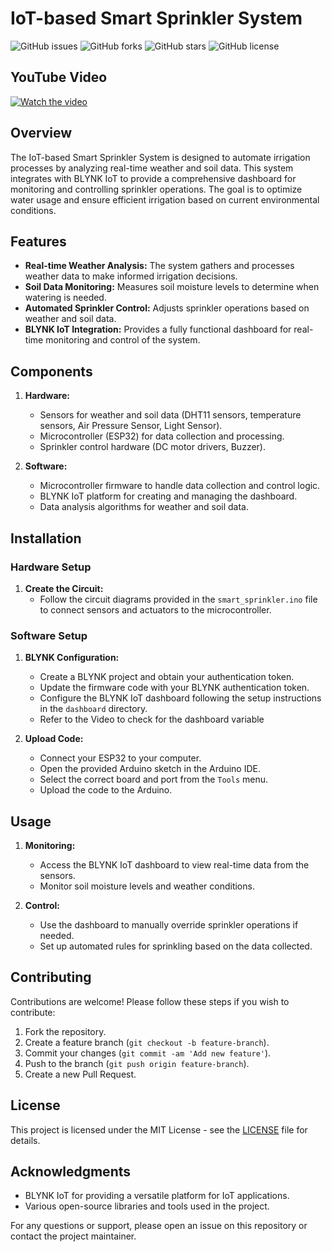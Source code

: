 # IoT-based Smart Sprinkler System

![GitHub issues](https://img.shields.io/github/issues/0sigma101/IOT-ML-Smart-Sprinkler)
![GitHub forks](https://img.shields.io/github/forks/0sigma101/IOT-ML-Smart-Sprinkler)
![GitHub stars](https://img.shields.io/github/stars/0sigma101/IOT-ML-Smart-Sprinkler)
![GitHub license](https://img.shields.io/github/license/0sigma101/IOT-ML-Smart-Sprinkler)

## YouTube Video

[![Watch the video](https://img.shields.io/badge/Watch-Video-red)](https://www.youtube.com/watch?v=zUZkXgSlLq4)

## Overview

The IoT-based Smart Sprinkler System is designed to automate irrigation processes by analyzing real-time weather and soil data. This system integrates with BLYNK IoT to provide a comprehensive dashboard for monitoring and controlling sprinkler operations. The goal is to optimize water usage and ensure efficient irrigation based on current environmental conditions.

## Features

- **Real-time Weather Analysis:** The system gathers and processes weather data to make informed irrigation decisions.
- **Soil Data Monitoring:** Measures soil moisture levels to determine when watering is needed.
- **Automated Sprinkler Control:** Adjusts sprinkler operations based on weather and soil data.
- **BLYNK IoT Integration:** Provides a fully functional dashboard for real-time monitoring and control of the system.

## Components

1. **Hardware:**
   - Sensors for weather and soil data (DHT11 sensors, temperature sensors, Air Pressure Sensor, Light Sensor).
   - Microcontroller (ESP32) for data collection and processing.
   - Sprinkler control hardware (DC motor drivers,  Buzzer).

2. **Software:**
   - Microcontroller firmware to handle data collection and control logic.
   - BLYNK IoT platform for creating and managing the dashboard.
   - Data analysis algorithms for weather and soil data.

## Installation

### Hardware Setup

1. **Create the Circuit:**
   - Follow the circuit diagrams provided in the `smart_sprinkler.ino` file to connect sensors and actuators to the microcontroller.

### Software Setup

1. **BLYNK Configuration:**
   - Create a BLYNK project and obtain your authentication token.
   - Update the firmware code with your BLYNK authentication token.
   - Configure the BLYNK IoT dashboard following the setup instructions in the `dashboard` directory.
   - Refer to the Video to check for the dashboard variable

2. **Upload Code:**
   - Connect your ESP32 to your computer.
   - Open the provided Arduino sketch in the Arduino IDE.
   - Select the correct board and port from the `Tools` menu.
   - Upload the code to the Arduino.

## Usage

1. **Monitoring:**
   - Access the BLYNK IoT dashboard to view real-time data from the sensors.
   - Monitor soil moisture levels and weather conditions.

2. **Control:**
   - Use the dashboard to manually override sprinkler operations if needed.
   - Set up automated rules for sprinkling based on the data collected.

## Contributing

Contributions are welcome! Please follow these steps if you wish to contribute:

1. Fork the repository.
2. Create a feature branch (`git checkout -b feature-branch`).
3. Commit your changes (`git commit -am 'Add new feature'`).
4. Push to the branch (`git push origin feature-branch`).
5. Create a new Pull Request.

## License

This project is licensed under the MIT License - see the [LICENSE](LICENSE) file for details.

## Acknowledgments

- BLYNK IoT for providing a versatile platform for IoT applications.
- Various open-source libraries and tools used in the project.

For any questions or support, please open an issue on this repository or contact the project maintainer.
